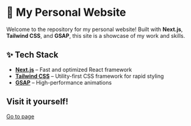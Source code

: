 # 🚀 My Personal Website

Welcome to the repository for my personal website! Built with **Next.js**, **Tailwind CSS**, and **GSAP**, this site is a showcase of my work and skills.

## ✨ Tech Stack

- **[Next.js](https://nextjs.org/)** – Fast and optimized React framework
- **[Tailwind CSS](https://tailwindcss.com/)** – Utility-first CSS framework for rapid styling
- **[GSAP](https://greensock.com/gsap/)** – High-performance animations

## Visit it yourself!

[Go to page](https://krzysztofwojtowicz.com)
